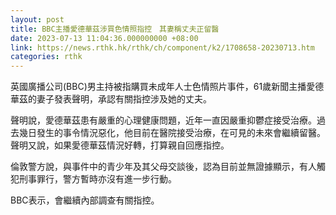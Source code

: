 ```yaml
---
layout: post
title: BBC主播愛德華茲涉買色情照指控　其妻稱丈夫正留醫
date: 2023-07-13 11:04:36.000000000 +08:00
link: https://news.rthk.hk/rthk/ch/component/k2/1708658-20230713.htm
categories: rthk
---
```


英國廣播公司(BBC)男主持被指購買未成年人士色情照片事件，61歲新聞主播愛德華茲的妻子發表聲明，承認有關指控涉及她的丈夫。

聲明說，愛德華茲患有嚴重的心理健康問題，近年一直因嚴重抑鬱症接受治療。過去幾日發生的事令情況惡化，他目前在醫院接受治療，在可見的未來會繼續留醫。聲明又說，如果愛德華茲情況好轉，打算親自回應指控。

倫敦警方說，與事件中的青少年及其父母交談後，認為目前並無證據顯示，有人觸犯刑事罪行，警方暫時亦沒有進一步行動。

BBC表示，會繼續內部調查有關指控。
